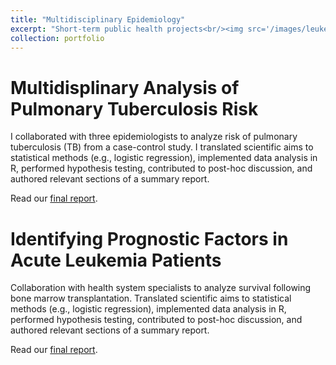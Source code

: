 ```yaml
---
title: "Multidisciplinary Epidemiology"
excerpt: "Short-term public health projects<br/><img src='/images/leukemia.png'>"
collection: portfolio
---
```


# Multidisplinary Analysis of Pulmonary Tuberculosis Risk

I collaborated with three epidemiologists to analyze risk of pulmonary tuberculosis (TB) from a case-control study. I translated scientific aims to statistical methods (e.g., logistic regression), implemented data analysis in R, performed hypothesis testing, contributed to post-hoc discussion, and authored relevant sections of a summary report.

Read our [final report](https://github.com/alejandroh3005/categorical-epidemiology/blob/6c02c28da6292a3a20392a359df9d6255a3393d8/code/project-group11.pdf).

# Identifying Prognostic Factors in Acute Leukemia Patients

Collaboration with health system specialists to analyze survival following bone marrow transplantation. Translated scientific aims to statistical methods (e.g., logistic regression), implemented data analysis in R, performed hypothesis testing, contributed to post-hoc discussion, and authored relevant sections of a summary report.

Read our [final report](https://github.com/alejandroh3005/alejandroh3005.github.io/tree/main/files).